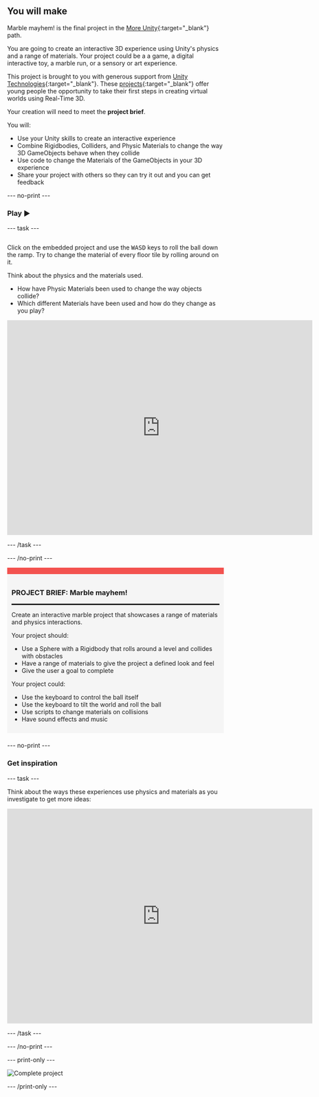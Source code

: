 ## You will make

Marble mayhem! is the final project in the [More Unity](https://projects.raspberrypi.org/en/pathways/more-unity){:target="_blank"} path. 

You are going to create an interactive 3D experience using Unity's physics and a range of materials. Your project could be a a game, a digital interactive toy, a marble run, or a sensory or art experience.

This project is brought to you with generous support from [Unity Technologies](https://unity.com/){:target="_blank"}.  These [projects](https://projects.raspberrypi.org/en/pathways/unity-intro){:target="_blank"} offer young people the opportunity to take their first steps in creating virtual worlds using Real-Time 3D.

Your creation will need to meet the **project brief**.

You will:
+ Use your Unity skills to create an interactive experience
+ Combine Rigidbodies, Colliders, and Physic Materials to change the way 3D GameObjects behave when they collide
+ Use code to change the Materials of the GameObjects in your 3D experience
+ Share your project with others so they can try it out and you can get feedback

--- no-print ---

### Play ▶️

--- task ---

<div style="display: flex; flex-wrap: wrap">
<div style="flex-basis: 200px; flex-grow: 1">

Click on the embedded project and use the <kbd>WASD</kbd> keys to roll the ball down the ramp. Try to change the material of every floor tile by rolling around on it.

Think about the physics and the materials used. 
+ How have Physic Materials been used to change the way objects collide?
+ Which different Materials have been used and how do they change as you play?

</div>
<div>

<iframe allowtransparency="true" width="710" height="500" src="https://raspberrypilearning.github.io/unity-webgl/MarbleMayhemRainbowBounce" scrolling = "no" alt = "A marble sits on a platform above a number of colourful slides. The slides lead to a walled, tiled floor that includes a number of rotating obstacles and capsules all around the edge." frameborder="0"></iframe>

</div>

</div>  

--- /task ---

--- /no-print ---

<div style="border-top: 15px solid #f3524f; background-color: whitesmoke; margin-bottom: 20px; padding: 10px;">

### PROJECT BRIEF: Marble mayhem!
<hr style="border-top: 2px solid black;">

Create an interactive marble project that showcases a range of materials and physics interactions.

Your project should:
+ Use a Sphere with a Rigidbody that rolls around a level and collides with obstacles
+ Have a range of materials to give the project a defined look and feel
+ Give the user a goal to complete

Your project could:
+ Use the keyboard to control the ball itself
+ Use the keyboard to tilt the world and roll the ball
+ Use scripts to change materials on collisions
+ Have sound effects and music
</div>

--- no-print ---

### Get inspiration

--- task ---

Think about the ways these experiences use physics and materials as you investigate to get more ideas:

<iframe allowtransparency="true" width="710" height="500" src="https://raspberrypilearning.github.io/unity-webgl/TiltPinball" scrolling = "no" frameborder="0"></iframe>

--- /task ---

--- /no-print ---

--- print-only ---

![Complete project](images/showcase_static.png)

--- /print-only ---



